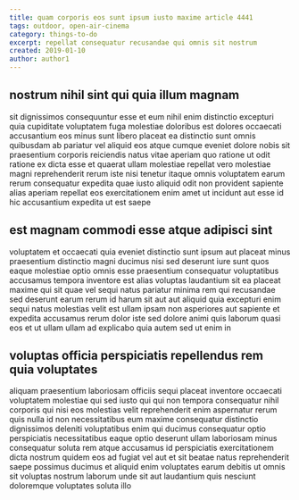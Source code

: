 ```yaml
---
title: quam corporis eos sunt ipsum iusto maxime article 4441
tags: outdoor, open-air-cinema
category: things-to-do
excerpt: repellat consequatur recusandae qui omnis sit nostrum
created: 2019-01-10
author: author1
---
```


## nostrum nihil sint qui quia illum magnam

sit dignissimos consequuntur esse et eum nihil enim distinctio excepturi quia cupiditate voluptatem fuga molestiae doloribus est dolores occaecati accusantium eos minus sunt libero placeat ea distinctio sunt omnis quibusdam ab pariatur vel aliquid eos atque cumque eveniet dolore nobis sit praesentium corporis reiciendis natus vitae aperiam quo ratione ut odit ratione ex dicta esse et quaerat ullam molestiae repellat vero molestiae magni reprehenderit rerum iste nisi tenetur itaque omnis voluptatem earum rerum consequatur expedita quae iusto aliquid odit non provident sapiente alias aperiam repellat eos exercitationem enim amet ut incidunt aut esse id hic accusantium expedita ut est saepe

## est magnam commodi esse atque adipisci sint

voluptatem et occaecati quia eveniet distinctio sunt ipsum aut placeat minus praesentium distinctio magni ducimus nisi sed deserunt iure sunt quos eaque molestiae optio omnis esse praesentium consequatur voluptatibus accusamus tempora inventore est alias voluptas laudantium sit ea placeat maxime qui sit quae vel sequi natus pariatur minima rem qui recusandae sed deserunt earum rerum id harum sit aut aut aliquid quia excepturi enim sequi natus molestias velit est ullam ipsam non asperiores aut sapiente et expedita accusamus rerum dolor iste sed dolore animi quis laborum quasi eos et ut ullam ullam ad explicabo quia autem sed ut enim in

## voluptas officia perspiciatis repellendus rem quia voluptates

aliquam praesentium laboriosam officiis sequi placeat inventore occaecati voluptatem molestiae qui sed iusto qui qui non tempora consequatur nihil corporis qui nisi eos molestias velit reprehenderit enim aspernatur rerum quis nulla id non necessitatibus eum maxime consequatur distinctio dignissimos deleniti voluptatibus enim qui ducimus consequatur optio perspiciatis necessitatibus eaque optio deserunt ullam laboriosam minus consequatur soluta rem atque accusamus id perspiciatis exercitationem dicta nostrum quidem eos ad fugiat vel aut et sit beatae natus reprehenderit saepe possimus ducimus et aliquid enim voluptates earum debitis ut omnis sit voluptas nostrum laborum unde sit aut laudantium quis nesciunt doloremque voluptates soluta illo
